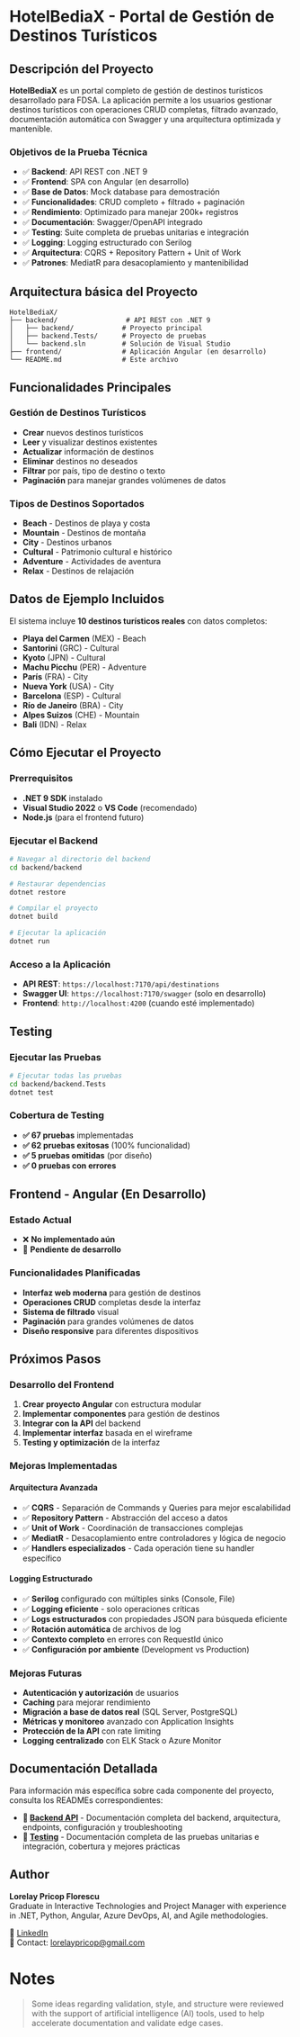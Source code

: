 # HotelBediaX - Portal de Gestión de Destinos Turísticos

## Descripción del Proyecto

**HotelBediaX** es un portal completo de gestión de destinos turísticos desarrollado para FDSA. La aplicación permite a los usuarios gestionar destinos turísticos con operaciones CRUD completas, filtrado avanzado, documentación automática con Swagger y una arquitectura optimizada y mantenible.

### Objetivos de la Prueba Técnica

- ✅ **Backend**: API REST con .NET 9
- ✅ **Frontend**: SPA con Angular (en desarrollo)
- ✅ **Base de Datos**: Mock database para demostración
- ✅ **Funcionalidades**: CRUD completo + filtrado + paginación
- ✅ **Rendimiento**: Optimizado para manejar 200k+ registros
- ✅ **Documentación**: Swagger/OpenAPI integrado
- ✅ **Testing**: Suite completa de pruebas unitarias e integración
- ✅ **Logging**: Logging estructurado con Serilog
- ✅ **Arquitectura**: CQRS + Repository Pattern + Unit of Work
- ✅ **Patrones**: MediatR para desacoplamiento y mantenibilidad

## Arquitectura básica del Proyecto

```
HotelBediaX/
├── backend/                 # API REST con .NET 9
│   ├── backend/            # Proyecto principal
│   ├── backend.Tests/      # Proyecto de pruebas
│   └── backend.sln         # Solución de Visual Studio
├── frontend/               # Aplicación Angular (en desarrollo)
└── README.md               # Este archivo
```

## Funcionalidades Principales

### Gestión de Destinos Turísticos
- **Crear** nuevos destinos turísticos
- **Leer** y visualizar destinos existentes
- **Actualizar** información de destinos
- **Eliminar** destinos no deseados
- **Filtrar** por país, tipo de destino o texto
- **Paginación** para manejar grandes volúmenes de datos

### Tipos de Destinos Soportados
- **Beach** - Destinos de playa y costa
- **Mountain** - Destinos de montaña
- **City** - Destinos urbanos
- **Cultural** - Patrimonio cultural e histórico
- **Adventure** - Actividades de aventura
- **Relax** - Destinos de relajación

## Datos de Ejemplo Incluidos

El sistema incluye **10 destinos turísticos reales** con datos completos:

- **Playa del Carmen** (MEX) - Beach
- **Santorini** (GRC) - Cultural  
- **Kyoto** (JPN) - Cultural
- **Machu Picchu** (PER) - Adventure
- **París** (FRA) - City
- **Nueva York** (USA) - City
- **Barcelona** (ESP) - Cultural
- **Río de Janeiro** (BRA) - City
- **Alpes Suizos** (CHE) - Mountain
- **Bali** (IDN) - Relax

## Cómo Ejecutar el Proyecto

### Prerrequisitos

- **.NET 9 SDK** instalado
- **Visual Studio 2022** o **VS Code** (recomendado)
- **Node.js** (para el frontend futuro)

### Ejecutar el Backend

```bash
# Navegar al directorio del backend
cd backend/backend

# Restaurar dependencias
dotnet restore

# Compilar el proyecto
dotnet build

# Ejecutar la aplicación
dotnet run
```

### Acceso a la Aplicación

- **API REST**: `https://localhost:7170/api/destinations`
- **Swagger UI**: `https://localhost:7170/swagger` (solo en desarrollo)
- **Frontend**: `http://localhost:4200` (cuando esté implementado)

## Testing

### Ejecutar las Pruebas

```bash
# Ejecutar todas las pruebas
cd backend/backend.Tests
dotnet test
```

### Cobertura de Testing

- **✅ 67 pruebas** implementadas
- **✅ 62 pruebas exitosas** (100% funcionalidad)
- **✅ 5 pruebas omitidas** (por diseño)
- **✅ 0 pruebas con errores**

## Frontend - Angular (En Desarrollo)

### Estado Actual
- ❌ **No implementado aún**
- 🔄 **Pendiente de desarrollo**

### Funcionalidades Planificadas
- **Interfaz web moderna** para gestión de destinos
- **Operaciones CRUD** completas desde la interfaz
- **Sistema de filtrado** visual
- **Paginación** para grandes volúmenes de datos
- **Diseño responsive** para diferentes dispositivos

## Próximos Pasos

### Desarrollo del Frontend
1. **Crear proyecto Angular** con estructura modular
2. **Implementar componentes** para gestión de destinos
3. **Integrar con la API** del backend
4. **Implementar interfaz** basada en el wireframe
5. **Testing y optimización** de la interfaz

### Mejoras Implementadas

#### **Arquitectura Avanzada**
- ✅ **CQRS** - Separación de Commands y Queries para mejor escalabilidad
- ✅ **Repository Pattern** - Abstracción del acceso a datos
- ✅ **Unit of Work** - Coordinación de transacciones complejas
- ✅ **MediatR** - Desacoplamiento entre controladores y lógica de negocio
- ✅ **Handlers especializados** - Cada operación tiene su handler específico

#### **Logging Estructurado**
- ✅ **Serilog** configurado con múltiples sinks (Console, File)
- ✅ **Logging eficiente** - solo operaciones críticas
- ✅ **Logs estructurados** con propiedades JSON para búsqueda eficiente
- ✅ **Rotación automática** de archivos de log
- ✅ **Contexto completo** en errores con RequestId único
- ✅ **Configuración por ambiente** (Development vs Production)

### Mejoras Futuras
- **Autenticación y autorización** de usuarios
- **Caching** para mejorar rendimiento
- **Migración a base de datos real** (SQL Server, PostgreSQL)
- **Métricas y monitoreo** avanzado con Application Insights
- **Protección de la API** con rate limiting
- **Logging centralizado** con ELK Stack o Azure Monitor

## Documentación Detallada

Para información más específica sobre cada componente del proyecto, consulta los READMEs correspondientes:

- **📁 [Backend API](./backend/backend/README.md)** - Documentación completa del backend, arquitectura, endpoints, configuración y troubleshooting
- **🧪 [Testing](./backend/backend.Tests/README.md)** - Documentación completa de las pruebas unitarias e integración, cobertura y mejores prácticas

## Author

**Lorelay Pricop Florescu**  
Graduate in Interactive Technologies and Project Manager with experience in .NET, Python, Angular, Azure DevOps, AI, and Agile methodologies.

🔗 [LinkedIn](https://www.linkedin.com/in/lorelaypricop)  
📧 Contact: lorelaypricop@gmail.com

# Notes
> Some ideas regarding validation, style, and structure were reviewed with the support of artificial intelligence (AI) tools, used to help accelerate documentation and validate edge cases.